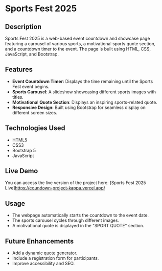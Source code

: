 # Sports Fest 2025

## Description
Sports Fest 2025 is a web-based event countdown and showcase page featuring a carousel of various sports, a motivational sports quote section, and a countdown timer to the event. The page is built using HTML, CSS, JavaScript, and Bootstrap.

## Features
- **Event Countdown Timer**: Displays the time remaining until the Sports Fest event begins.
- **Sports Carousel**: A slideshow showcasing different sports images with titles.
- **Motivational Quote Section**: Displays an inspiring sports-related quote.
- **Responsive Design**: Built using Bootstrap for seamless display on different screen sizes.

## Technologies Used
- HTML5
- CSS3
- Bootstrap 5
- JavaScript
## Live Demo
You can access the live version of the project here:
[Sports Fest 2025 Live]https://coundown-project-kappa.vercel.app/

## Usage
- The webpage automatically starts the countdown to the event date.
- The sports carousel cycles through different images.
- A motivational quote is displayed in the "SPORT QUOTE" section.

## Future Enhancements
- Add a dynamic quote generator.
- Include a registration form for participants.
- Improve accessibility and SEO.
